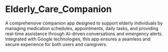 # Elderly_Care_Companion
A comprehensive companion app designed to support elderly individuals by managing medication schedules, appointments, daily tasks, and providing real-time assistance through AI-driven conversations and emergency alerts. Integrated with Google technologies, this app ensures a seamless and secure experience for both users and caregivers.
